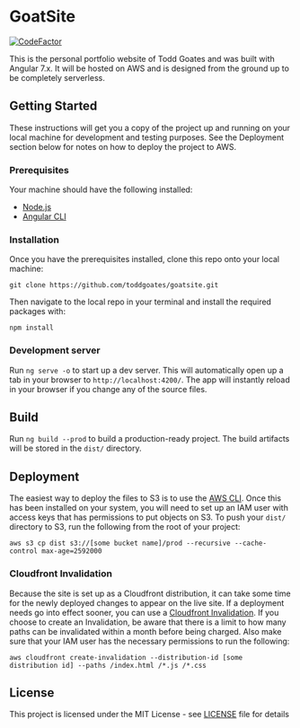 # GoatSite

[![CodeFactor](https://www.codefactor.io/repository/github/toddgoates/goatsite/badge)](https://www.codefactor.io/repository/github/toddgoates/goatsite)

This is the personal portfolio website of Todd Goates and was built with Angular 7.x. It will be hosted on AWS and is designed from the ground up to be completely serverless.

## Getting Started

These instructions will get you a copy of the project up and running on your local machine for development and testing purposes. See the Deployment section below for notes on how to deploy the project to AWS.

### Prerequisites

Your machine should have the following installed:

- [Node.js](https://nodejs.org/en/)
- [Angular CLI](https://github.com/angular/angular-cli)

### Installation

Once you have the prerequisites installed, clone this repo onto your local machine:

```
git clone https://github.com/toddgoates/goatsite.git
```

Then navigate to the local repo in your terminal and install the required packages with:

```
npm install
```

### Development server

Run `ng serve -o` to start up a dev server. This will automatically open up a tab in your browser to `http://localhost:4200/`. The app will instantly reload in your browser if you change any of the source files.

## Build

Run `ng build --prod` to build a production-ready project. The build artifacts will be stored in the `dist/` directory.

## Deployment

The easiest way to deploy the files to S3 is to use the [AWS CLI](https://aws.amazon.com/cli/). Once this has been installed on your system, you will need to set up an IAM user with access keys that has permissions to put objects on S3. To push your `dist/` directory to S3, run the following from the root of your project:

`aws s3 cp dist s3://[some bucket name]/prod --recursive --cache-control max-age=2592000`

### Cloudfront Invalidation

Because the site is set up as a Cloudfront distribution, it can take some time for the newly deployed changes to appear on the live site. If a deployment needs go into effect sooner, you can use a [Cloudfront Invalidation](https://docs.aws.amazon.com/AmazonCloudFront/latest/DeveloperGuide/Invalidation.html). If you choose to create an Invalidation, be aware that there is a limit to how many paths can be invalidated within a month before being charged. Also make sure that your IAM user has the necessary permissions to run the following:

`aws cloudfront create-invalidation --distribution-id [some distribution id] --paths /index.html /*.js /*.css`

## License

This project is licensed under the MIT License - see [LICENSE](LICENSE) file for details
